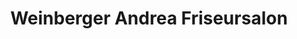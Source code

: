 ---
title: "Weinberger Andrea Friseursalon"
url: /wiener-neustadt/weinberger-andrea-friseursalon/
shop: Friseur
---